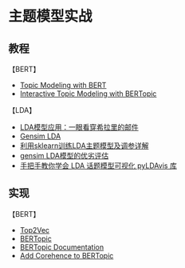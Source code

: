 # 主题模型实战

## 教程

【BERT】
- [Topic Modeling with BERT](https://towardsdatascience.com/topic-modeling-with-bert-779f7db187e6)
- [Interactive Topic Modeling with BERTopic](https://towardsdatascience.com/interactive-topic-modeling-with-bertopic-1ea55e7d73d8)

【LDA】
- [LDA模型应用：一眼看穿希拉里的邮件](https://github.com/NLP-LOVE/ML-NLP/blob/master/Machine%20Learning/5.3%20Topic%20Model/HillaryEmail.ipynb)
- [Gensim LDA](https://radimrehurek.com/gensim/wiki.html#latent-semantic-analysis)
- [利用sklearn训练LDA主题模型及调参详解](https://blog.csdn.net/TiffanyRabbit/article/details/76445909)
- [gensim LDA模型的优劣评估](https://zhuanlan.zhihu.com/p/33053850)
- [手把手教你学会 LDA 话题模型可视化 pyLDAvis 库](https://toutiao.io/posts/c7853u/preview)

## 实现

【BERT】
- [Top2Vec](https://github.com/ddangelov/Top2Vec)
- [BERTopic](https://github.com/MaartenGr/BERTopic)
- [BERTopic Documentation](https://maartengr.github.io/BERTopic/index.html)
- [Add Corehence to BERTopic](https://github.com/MaartenGr/BERTopic/issues/90)
